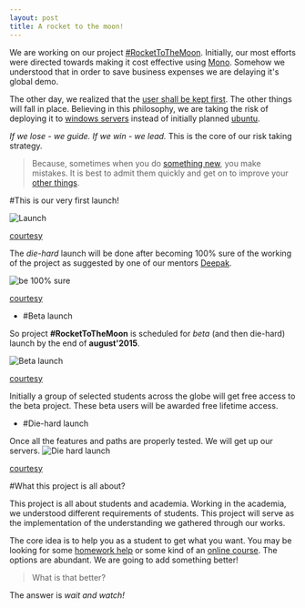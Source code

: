 ```yaml
---
layout: post
title: A rocket to the moon!
---
```


We are working on our project [#RocketToTheMoon](http://nerdspal.com/). Initially, our most efforts were directed towards making it cost effective using [Mono](http://www.mono-project.com/). Somehow we understood that in order to save business expenses we are delaying it's global demo.

The other day, we realized that the [user shall be kept first](http://www.google.co.in/about/company/philosophy/). The other things will fall in place. Believing in this philosophy, we are taking the risk of deploying it to [windows servers](http://www.microsoft.com/en-in/server-cloud/products/windows-server-2012-r2/) instead of initially planned [ubuntu](http://www.ubuntu.com/).

*If we lose - we guide. If we win - we lead.* This is the core of our risk taking strategy.

>Because, sometimes when you do [something new](http://nerdspal.com/), you make mistakes. It is best to admit them quickly and get on to improve your [other things](http://nordible.com/).

#This is our very first launch!

![Launch](http://img2.wikia.nocookie.net/__cb20081231161155/uncyclopedia/images/5/50/Rocket_Launch.jpg)

[courtesy](http://thewannabescientist.com/why-are-rockets-so-expensive/)

The *die-hard* launch will be done after becoming 100% sure of the working of the project as suggested by one of our mentors [Deepak](https://in.linkedin.com/in/jadhavdeepak).

![be 100% sure](http://assets.diylol.com/hfs/0ad/4c3/93f/resized/philosoraptor-meme-generator-nothing-is-for-sure-are-you-sure-428828.jpg)

[courtesy](http://diylol.com/)

 - #Beta launch

So project **#RocketToTheMoon** is scheduled for *beta* (and then die-hard) launch by the end of **august'2015**.

![Beta launch](http://www.quickmeme.com/img/b5/b54d352ef4ac12e283f6a670c54834d565e67c0fc6e1fe7149c2594776055671.jpg)

[courtesy](http://www.quickmeme.com/)

Initially a group of selected students across the globe will get free access to the beta project. These beta users will be awarded free lifetime access.

 - #Die-hard launch

Once all the features and paths are properly tested. We will get up our servers.
![Die hard launch](http://treasure.diylol.com/uploads/post/image/592769/resized_piseed-off-harry-meme-generator-bring-my-server-up-right-now-47e10a.jpg)

[courtesy](http://diylol.com/)

#What this project is all about?

This project is all about students and academia. Working in the academia, we understood different requirements of students. This project will serve as the implementation of the understanding we gathered through our works.

The core idea is to help you as a student to get what you want. You may be looking for some [homework help](https://www.chegg.com/study) or some kind of an [online course](https://www.khanacademy.org/). The options are abundant. We are going to add something better!

>What is that better?

The answer is *wait and watch!*
